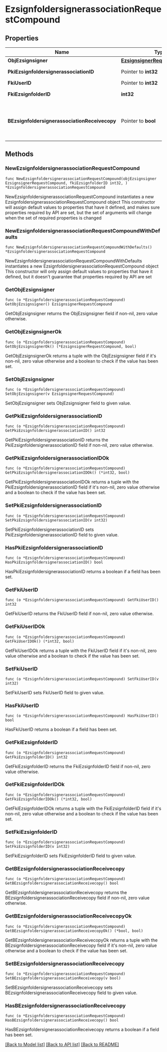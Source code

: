 # EzsignfoldersignerassociationRequestCompound

## Properties

Name | Type | Description | Notes
------------ | ------------- | ------------- | -------------
**ObjEzsignsigner** | [**EzsignsignerRequestCompound**](EzsignsignerRequestCompound.md) |  | 
**PkiEzsignfoldersignerassociationID** | Pointer to **int32** | The unique ID of the Ezsignfoldersignerassociation | [optional] 
**FkiUserID** | Pointer to **int32** | The unique ID of the User | [optional] 
**FkiEzsignfolderID** | **int32** | The unique ID of the Ezsignfolder | 
**BEzsignfoldersignerassociationReceivecopy** | Pointer to **bool** | If this flag is true. The signatory will receive a copy of every signed Ezsigndocument even if it ain&#39;t required to sign the document. | [optional] 

## Methods

### NewEzsignfoldersignerassociationRequestCompound

`func NewEzsignfoldersignerassociationRequestCompound(objEzsignsigner EzsignsignerRequestCompound, fkiEzsignfolderID int32, ) *EzsignfoldersignerassociationRequestCompound`

NewEzsignfoldersignerassociationRequestCompound instantiates a new EzsignfoldersignerassociationRequestCompound object
This constructor will assign default values to properties that have it defined,
and makes sure properties required by API are set, but the set of arguments
will change when the set of required properties is changed

### NewEzsignfoldersignerassociationRequestCompoundWithDefaults

`func NewEzsignfoldersignerassociationRequestCompoundWithDefaults() *EzsignfoldersignerassociationRequestCompound`

NewEzsignfoldersignerassociationRequestCompoundWithDefaults instantiates a new EzsignfoldersignerassociationRequestCompound object
This constructor will only assign default values to properties that have it defined,
but it doesn't guarantee that properties required by API are set

### GetObjEzsignsigner

`func (o *EzsignfoldersignerassociationRequestCompound) GetObjEzsignsigner() EzsignsignerRequestCompound`

GetObjEzsignsigner returns the ObjEzsignsigner field if non-nil, zero value otherwise.

### GetObjEzsignsignerOk

`func (o *EzsignfoldersignerassociationRequestCompound) GetObjEzsignsignerOk() (*EzsignsignerRequestCompound, bool)`

GetObjEzsignsignerOk returns a tuple with the ObjEzsignsigner field if it's non-nil, zero value otherwise
and a boolean to check if the value has been set.

### SetObjEzsignsigner

`func (o *EzsignfoldersignerassociationRequestCompound) SetObjEzsignsigner(v EzsignsignerRequestCompound)`

SetObjEzsignsigner sets ObjEzsignsigner field to given value.


### GetPkiEzsignfoldersignerassociationID

`func (o *EzsignfoldersignerassociationRequestCompound) GetPkiEzsignfoldersignerassociationID() int32`

GetPkiEzsignfoldersignerassociationID returns the PkiEzsignfoldersignerassociationID field if non-nil, zero value otherwise.

### GetPkiEzsignfoldersignerassociationIDOk

`func (o *EzsignfoldersignerassociationRequestCompound) GetPkiEzsignfoldersignerassociationIDOk() (*int32, bool)`

GetPkiEzsignfoldersignerassociationIDOk returns a tuple with the PkiEzsignfoldersignerassociationID field if it's non-nil, zero value otherwise
and a boolean to check if the value has been set.

### SetPkiEzsignfoldersignerassociationID

`func (o *EzsignfoldersignerassociationRequestCompound) SetPkiEzsignfoldersignerassociationID(v int32)`

SetPkiEzsignfoldersignerassociationID sets PkiEzsignfoldersignerassociationID field to given value.

### HasPkiEzsignfoldersignerassociationID

`func (o *EzsignfoldersignerassociationRequestCompound) HasPkiEzsignfoldersignerassociationID() bool`

HasPkiEzsignfoldersignerassociationID returns a boolean if a field has been set.

### GetFkiUserID

`func (o *EzsignfoldersignerassociationRequestCompound) GetFkiUserID() int32`

GetFkiUserID returns the FkiUserID field if non-nil, zero value otherwise.

### GetFkiUserIDOk

`func (o *EzsignfoldersignerassociationRequestCompound) GetFkiUserIDOk() (*int32, bool)`

GetFkiUserIDOk returns a tuple with the FkiUserID field if it's non-nil, zero value otherwise
and a boolean to check if the value has been set.

### SetFkiUserID

`func (o *EzsignfoldersignerassociationRequestCompound) SetFkiUserID(v int32)`

SetFkiUserID sets FkiUserID field to given value.

### HasFkiUserID

`func (o *EzsignfoldersignerassociationRequestCompound) HasFkiUserID() bool`

HasFkiUserID returns a boolean if a field has been set.

### GetFkiEzsignfolderID

`func (o *EzsignfoldersignerassociationRequestCompound) GetFkiEzsignfolderID() int32`

GetFkiEzsignfolderID returns the FkiEzsignfolderID field if non-nil, zero value otherwise.

### GetFkiEzsignfolderIDOk

`func (o *EzsignfoldersignerassociationRequestCompound) GetFkiEzsignfolderIDOk() (*int32, bool)`

GetFkiEzsignfolderIDOk returns a tuple with the FkiEzsignfolderID field if it's non-nil, zero value otherwise
and a boolean to check if the value has been set.

### SetFkiEzsignfolderID

`func (o *EzsignfoldersignerassociationRequestCompound) SetFkiEzsignfolderID(v int32)`

SetFkiEzsignfolderID sets FkiEzsignfolderID field to given value.


### GetBEzsignfoldersignerassociationReceivecopy

`func (o *EzsignfoldersignerassociationRequestCompound) GetBEzsignfoldersignerassociationReceivecopy() bool`

GetBEzsignfoldersignerassociationReceivecopy returns the BEzsignfoldersignerassociationReceivecopy field if non-nil, zero value otherwise.

### GetBEzsignfoldersignerassociationReceivecopyOk

`func (o *EzsignfoldersignerassociationRequestCompound) GetBEzsignfoldersignerassociationReceivecopyOk() (*bool, bool)`

GetBEzsignfoldersignerassociationReceivecopyOk returns a tuple with the BEzsignfoldersignerassociationReceivecopy field if it's non-nil, zero value otherwise
and a boolean to check if the value has been set.

### SetBEzsignfoldersignerassociationReceivecopy

`func (o *EzsignfoldersignerassociationRequestCompound) SetBEzsignfoldersignerassociationReceivecopy(v bool)`

SetBEzsignfoldersignerassociationReceivecopy sets BEzsignfoldersignerassociationReceivecopy field to given value.

### HasBEzsignfoldersignerassociationReceivecopy

`func (o *EzsignfoldersignerassociationRequestCompound) HasBEzsignfoldersignerassociationReceivecopy() bool`

HasBEzsignfoldersignerassociationReceivecopy returns a boolean if a field has been set.


[[Back to Model list]](../README.md#documentation-for-models) [[Back to API list]](../README.md#documentation-for-api-endpoints) [[Back to README]](../README.md)


